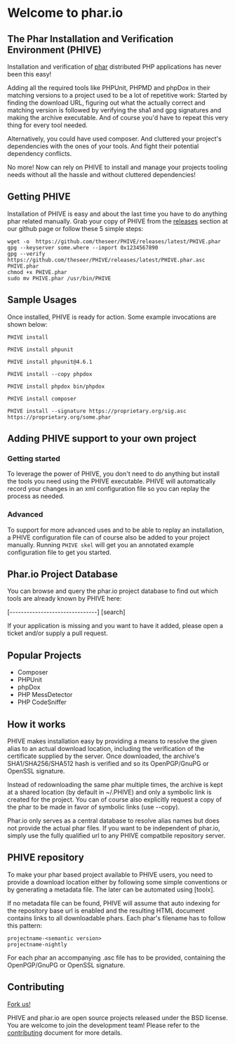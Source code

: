 # Welcome to phar.io

## The Phar Installation and Verification Environment (PHIVE) 

Installation and verification of [phar](https://php.net/phar) distributed PHP applications has never been this easy!

Adding all the required tools like PHPUnit, PHPMD and phpDox in their matching versions to a project used to be a lot of
repetitive work: Started by finding the download URL, figuring out what the actually correct and matching version is
followed by verifying the sha1 and gpg signatures and making the archive executable. And of course you'd have to repeat
this very thing for every tool needed.
 
Alternatively, you could have used composer. And cluttered your project's dependencies with the ones of your
tools. And fight their potential dependency conflicts. 

No more! Now can rely on PHIVE to install and manage your projects tooling needs without all the hassle and without
cluttered dependencies!

## Getting PHIVE

Installation of PHIVE is easy and about the last time you have to do anything phar related manually.
Grab your copy of PHIVE from the [releases](https://github.com/theseer/PHIVE/releases) section at our github page or
follow these 5 simple steps:

    wget -o  https://github.com/theseer/PHIVE/releases/latest/PHIVE.phar
    gpg --keyserver some.where --import 0x1234567890
    gpg --verify https://github.com/theseer/PHIVE/releases/latest/PHIVE.phar.asc PHIVE.phar
    chmod +x PHIVE.phar
    sudo mv PHIVE.phar /usr/bin/PHIVE

## Sample Usages

Once installed, PHIVE is ready for action. Some example invocations are shown below:

    PHIVE install

    PHIVE install phpunit

    PHIVE install phpunit@4.6.1

    PHIVE install --copy phpdox     

    PHIVE install phpdox bin/phpdox
         
    PHIVE install composer
    
    PHIVE install --signature https://proprietary.org/sig.asc https://proprietary.org/some.phar 


## Adding PHIVE support to your own project

### Getting started
To leverage the power of PHIVE, you don't need to do anything but install the tools you need using the PHIVE executable.
PHIVE will automatically record your changes in an xml configuration file so you can replay the process as needed. 

### Advanced
To support for more advanced uses and to be able to replay an installation, a PHIVE configuration file can of course
also be added to your project manually. Running ```PHIVE skel``` will get you an annotated example configuration file to
get you started.


## Phar.io Project Database

You can browse and query the phar.io project database to find out which tools are already known by PHIVE here:
   
[-------------------------------] [search]

If your application is missing and you want to have it added, please open a ticket and/or supply a pull request.

## Popular Projects

* Composer
* PHPUnit
* phpDox
* PHP MessDetector
* PHP CodeSniffer
 
## How it works

PHIVE makes installation easy by providing a means to resolve the given alias to an actual download location, including
the verification of the certificate supplied by the server. Once downloaded, the archive's SHA1/SHA256/SHA512 hash is
verified and so its OpenPGP/GnuPG or OpenSSL signature.

Instead of redownloading the same phar multiple times, the archive is kept at a shared location (by default in ~/.PHIVE)
and only a symbolic link is created for the project. You can of course also explicitly request a copy of the phar to
be made in favor of symbolic links (use --copy).

Phar.io only serves as a central database to resolve alias names but does not provide the actual phar files. If you
want to be independent of phar.io, simply use the fully qualified url to any PHIVE compatbile repository server.

## PHIVE repository

To make your phar based project available to PHIVE users, you need to provide a download location either by following
some simple conventions or by generating a metadata file. The later can be automated using [toolx].

If no metadata file can be found, PHIVE will assume that auto indexing for the repository base url is enabled and
the resulting HTML document contains links to all downloadable phars. Each phar's filename has to follow this pattern:
 
    projectname-<semantic version>
    projectname-nightly
    
For each phar an accompanying .asc file has to be provided, containing the OpenPGP/GnuPG or OpenSSL signature.


## Contributing

[Fork us!](https://github.com/theseer/...)

PHIVE and phar.io are open source projects released under the BSD license. You are welcome to join the development
team! Please refer to the [contributing](https://github.com/theseer/...) document for more details. 

